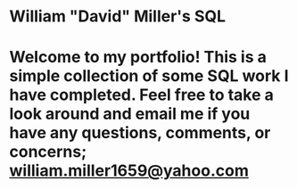 # William "David" Miller's SQL

# Welcome to my portfolio! This is a simple collection of some SQL work I have completed. Feel free to take a look around and email me if you have any questions, comments, or concerns; william.miller1659@yahoo.com
